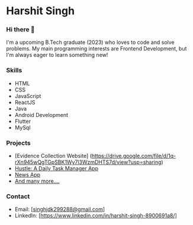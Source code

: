 

<!--
**HarshitSingh2928/HarshitSingh2928** is a ✨ _special_ ✨ repository because its `README.md` (this file) appears on your GitHub profile.

Here are some ideas to get you started:

- 🔭 I’m currently working on ...
- 🌱 I’m currently learning ...
- 👯 I’m looking to collaborate on ...
- 🤔 I’m looking for help with ...
- 💬 Ask me about ...
- 📫 How to reach me: ...
- 😄 Pronouns: ...
- ⚡ Fun fact: ...
-->
# Harshit Singh

### Hi there 👋

I'm a upcoming B.Tech graduate (2023) who loves to code and solve problems. My main programming interests are Frontend Development, but I'm always eager to learn something new!

### Skills

- HTML
- CSS
- JavaScript
- ReactJS
- Java
- Android Development
- Flutter
- MySql

### Projects

- [Evidence Collection Website] (https://drive.google.com/file/d/1q-rXn945wQgTGpSBK1Wy7l3WzmDHTS7d/view?usp=sharing)
- [Hustle: A Daily Task Manager App](https://github.com/HarshitSingh2928/Hustle-Android-App)
- [News App](https://github.com/HarshitSingh2928/NewsByChoice)
- [And many more....](https://github.com/HarshitSingh2928?tab=repositories)

### Contact

- Email: [singhjdk299288@gmail.com]
- LinkedIn: [https://www.linkedin.com/in/harshit-singh-8900691a8/]
